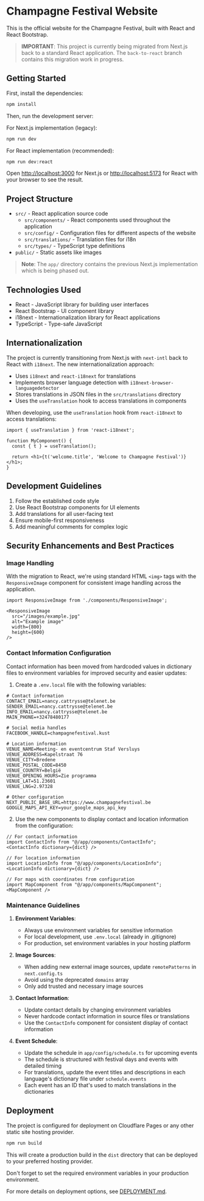 # Champagne Festival Website

This is the official website for the Champagne Festival, built with React and React Bootstrap.

> **IMPORTANT**: This project is currently being migrated from Next.js back to a standard React application. The `back-to-react` branch contains this migration work in progress.

## Getting Started

First, install the dependencies:

```bash
npm install
```

Then, run the development server:

For Next.js implementation (legacy):
```bash
npm run dev
```

For React implementation (recommended):
```bash
npm run dev:react
```

Open [http://localhost:3000](http://localhost:3000) for Next.js or [http://localhost:5173](http://localhost:5173) for React with your browser to see the result.

## Project Structure

- `src/` - React application source code
  - `src/components/` - React components used throughout the application
  - `src/config/` - Configuration files for different aspects of the website
  - `src/translations/` - Translation files for i18n
  - `src/types/` - TypeScript type definitions
- `public/` - Static assets like images

> **Note**: The `app/` directory contains the previous Next.js implementation which is being phased out.

## Technologies Used

- React - JavaScript library for building user interfaces
- React Bootstrap - UI component library
- i18next - Internationalization library for React applications
- TypeScript - Type-safe JavaScript

## Internationalization

The project is currently transitioning from Next.js with `next-intl` back to React with `i18next`. The new internationalization approach:

- Uses `i18next` and `react-i18next` for translations
- Implements browser language detection with `i18next-browser-languagedetector`
- Stores translations in JSON files in the `src/translations` directory
- Uses the `useTranslation` hook to access translations in components

When developing, use the `useTranslation` hook from `react-i18next` to access translations:

```tsx
import { useTranslation } from 'react-i18next';

function MyComponent() {
  const { t } = useTranslation();
  
  return <h1>{t('welcome.title', 'Welcome to Champagne Festival')}</h1>;
}
```

## Development Guidelines

1. Follow the established code style
2. Use React Bootstrap components for UI elements
3. Add translations for all user-facing text
4. Ensure mobile-first responsiveness
5. Add meaningful comments for complex logic

## Security Enhancements and Best Practices

### Image Handling

With the migration to React, we're using standard HTML `<img>` tags with the `ResponsiveImage` component for consistent image handling across the application.

```tsx
import ResponsiveImage from './components/ResponsiveImage';

<ResponsiveImage 
  src="/images/example.jpg" 
  alt="Example image" 
  width={800} 
  height={600} 
/>
```

### Contact Information Configuration

Contact information has been moved from hardcoded values in dictionary files to environment variables for improved security and easier updates:

1. Create a `.env.local` file with the following variables:
```
# Contact information
CONTACT_EMAIL=nancy.cattrysse@telenet.be
SENDER_EMAIL=nancy.cattrysse@telenet.be
INFO_EMAIL=nancy.cattrysse@telenet.be
MAIN_PHONE=+32478480177

# Social media handles
FACEBOOK_HANDLE=champagnefestival.kust

# Location information
VENUE_NAME=Meeting- en eventcentrum Staf Versluys
VENUE_ADDRESS=Kapelstraat 76
VENUE_CITY=Bredene
VENUE_POSTAL_CODE=8450
VENUE_COUNTRY=België
VENUE_OPENING_HOURS=Zie programma
VENUE_LAT=51.23601
VENUE_LNG=2.97328

# Other configuration
NEXT_PUBLIC_BASE_URL=https://www.champagnefestival.be
GOOGLE_MAPS_API_KEY=your_google_maps_api_key
```

2. Use the new components to display contact and location information from the configuration:
```tsx
// For contact information
import ContactInfo from "@/app/components/ContactInfo";
<ContactInfo dictionary={dict} />

// For location information
import LocationInfo from "@/app/components/LocationInfo";
<LocationInfo dictionary={dict} />

// For maps with coordinates from configuration
import MapComponent from "@/app/components/MapComponent";
<MapComponent />
```

### Maintenance Guidelines

1. **Environment Variables**: 
   - Always use environment variables for sensitive information
   - For local development, use `.env.local` (already in .gitignore)
   - For production, set environment variables in your hosting platform

2. **Image Sources**:
   - When adding new external image sources, update `remotePatterns` in `next.config.ts`
   - Avoid using the deprecated `domains` array
   - Only add trusted and necessary image sources

3. **Contact Information**:
   - Update contact details by changing environment variables
   - Never hardcode contact information in source files or translations
   - Use the `ContactInfo` component for consistent display of contact information
   
4. **Event Schedule**:
   - Update the schedule in `app/config/schedule.ts` for upcoming events
   - The schedule is structured with festival days and events with detailed timing
   - For translations, update the event titles and descriptions in each language's dictionary file under `schedule.events`
   - Each event has an ID that's used to match translations in the dictionaries

## Deployment

The project is configured for deployment on Cloudflare Pages or any other static site hosting provider.

```bash
npm run build
```

This will create a production build in the `dist` directory that can be deployed to your preferred hosting provider.

Don't forget to set the required environment variables in your production environment.

For more details on deployment options, see [DEPLOYMENT.md](./DEPLOYMENT.md).
